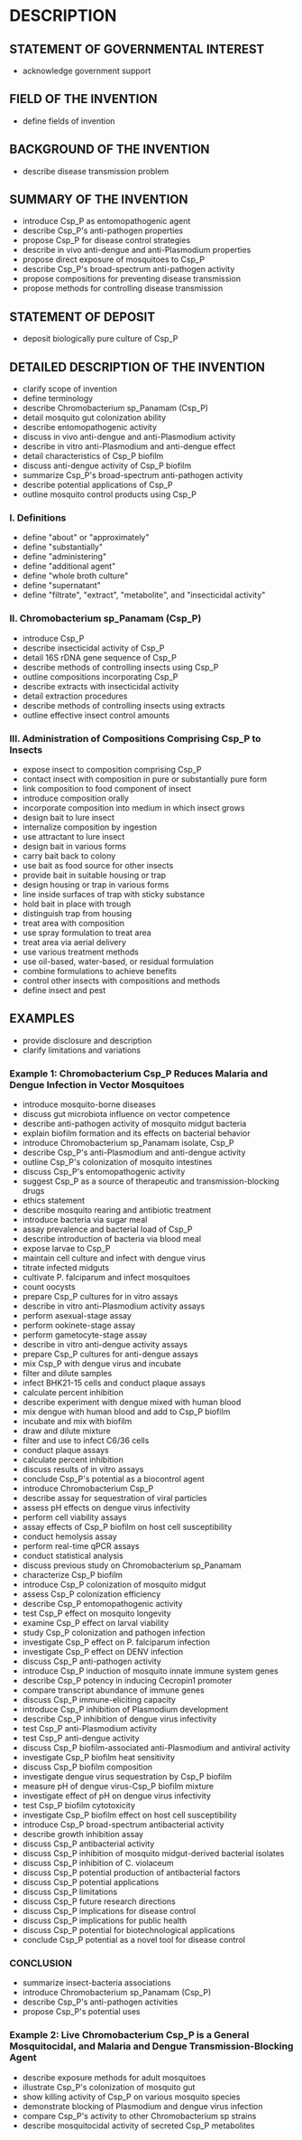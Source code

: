 # DESCRIPTION

## STATEMENT OF GOVERNMENTAL INTEREST

- acknowledge government support

## FIELD OF THE INVENTION

- define fields of invention

## BACKGROUND OF THE INVENTION

- describe disease transmission problem

## SUMMARY OF THE INVENTION

- introduce Csp_P as entomopathogenic agent
- describe Csp_P's anti-pathogen properties
- propose Csp_P for disease control strategies
- describe in vivo anti-dengue and anti-Plasmodium properties
- propose direct exposure of mosquitoes to Csp_P
- describe Csp_P's broad-spectrum anti-pathogen activity
- propose compositions for preventing disease transmission
- propose methods for controlling disease transmission

## STATEMENT OF DEPOSIT

- deposit biologically pure culture of Csp_P

## DETAILED DESCRIPTION OF THE INVENTION

- clarify scope of invention
- define terminology
- describe Chromobacterium sp_Panamam (Csp_P)
- detail mosquito gut colonization ability
- describe entomopathogenic activity
- discuss in vivo anti-dengue and anti-Plasmodium activity
- describe in vitro anti-Plasmodium and anti-dengue effect
- detail characteristics of Csp_P biofilm
- discuss anti-dengue activity of Csp_P biofilm
- summarize Csp_P's broad-spectrum anti-pathogen activity
- describe potential applications of Csp_P
- outline mosquito control products using Csp_P

### I. Definitions

- define "about" or "approximately"
- define "substantially"
- define "administering"
- define "additional agent"
- define "whole broth culture"
- define "supernatant"
- define "filtrate", "extract", "metabolite", and "insecticidal activity"

### II. Chromobacterium sp_Panamam (Csp_P)

- introduce Csp_P
- describe insecticidal activity of Csp_P
- detail 16S rDNA gene sequence of Csp_P
- describe methods of controlling insects using Csp_P
- outline compositions incorporating Csp_P
- describe extracts with insecticidal activity
- detail extraction procedures
- describe methods of controlling insects using extracts
- outline effective insect control amounts

### III. Administration of Compositions Comprising Csp_P to Insects

- expose insect to composition comprising Csp_P
- contact insect with composition in pure or substantially pure form
- link composition to food component of insect
- introduce composition orally
- incorporate composition into medium in which insect grows
- design bait to lure insect
- internalize composition by ingestion
- use attractant to lure insect
- design bait in various forms
- carry bait back to colony
- use bait as food source for other insects
- provide bait in suitable housing or trap
- design housing or trap in various forms
- line inside surfaces of trap with sticky substance
- hold bait in place with trough
- distinguish trap from housing
- treat area with composition
- use spray formulation to treat area
- treat area via aerial delivery
- use various treatment methods
- use oil-based, water-based, or residual formulation
- combine formulations to achieve benefits
- control other insects with compositions and methods
- define insect and pest

## EXAMPLES

- provide disclosure and description
- clarify limitations and variations

### Example 1: Chromobacterium Csp_P Reduces Malaria and Dengue Infection in Vector Mosquitoes

- introduce mosquito-borne diseases
- discuss gut microbiota influence on vector competence
- describe anti-pathogen activity of mosquito midgut bacteria
- explain biofilm formation and its effects on bacterial behavior
- introduce Chromobacterium sp_Panamam isolate, Csp_P
- describe Csp_P's anti-Plasmodium and anti-dengue activity
- outline Csp_P's colonization of mosquito intestines
- discuss Csp_P's entomopathogenic activity
- suggest Csp_P as a source of therapeutic and transmission-blocking drugs
- ethics statement
- describe mosquito rearing and antibiotic treatment
- introduce bacteria via sugar meal
- assay prevalence and bacterial load of Csp_P
- describe introduction of bacteria via blood meal
- expose larvae to Csp_P
- maintain cell culture and infect with dengue virus
- titrate infected midguts
- cultivate P. falciparum and infect mosquitoes
- count oocysts
- prepare Csp_P cultures for in vitro assays
- describe in vitro anti-Plasmodium activity assays
- perform asexual-stage assay
- perform ookinete-stage assay
- perform gametocyte-stage assay
- describe in vitro anti-dengue activity assays
- prepare Csp_P cultures for anti-dengue assays
- mix Csp_P with dengue virus and incubate
- filter and dilute samples
- infect BHK21-15 cells and conduct plaque assays
- calculate percent inhibition
- describe experiment with dengue mixed with human blood
- mix dengue with human blood and add to Csp_P biofilm
- incubate and mix with biofilm
- draw and dilute mixture
- filter and use to infect C6/36 cells
- conduct plaque assays
- calculate percent inhibition
- discuss results of in vitro assays
- conclude Csp_P's potential as a biocontrol agent
- introduce Chromobacterium Csp_P
- describe assay for sequestration of viral particles
- assess pH effects on dengue virus infectivity
- perform cell viability assays
- assay effects of Csp_P biofilm on host cell susceptibility
- conduct hemolysis assay
- perform real-time qPCR assays
- conduct statistical analysis
- discuss previous study on Chromobacterium sp_Panamam
- characterize Csp_P biofilm
- introduce Csp_P colonization of mosquito midgut
- assess Csp_P colonization efficiency
- describe Csp_P entomopathogenic activity
- test Csp_P effect on mosquito longevity
- examine Csp_P effect on larval viability
- study Csp_P colonization and pathogen infection
- investigate Csp_P effect on P. falciparum infection
- investigate Csp_P effect on DENV infection
- discuss Csp_P anti-pathogen activity
- introduce Csp_P induction of mosquito innate immune system genes
- describe Csp_P potency in inducing Cecropin1 promoter
- compare transcript abundance of immune genes
- discuss Csp_P immune-eliciting capacity
- introduce Csp_P inhibition of Plasmodium development
- describe Csp_P inhibition of dengue virus infectivity
- test Csp_P anti-Plasmodium activity
- test Csp_P anti-dengue activity
- discuss Csp_P biofilm-associated anti-Plasmodium and antiviral activity
- investigate Csp_P biofilm heat sensitivity
- discuss Csp_P biofilm composition
- investigate dengue virus sequestration by Csp_P biofilm
- measure pH of dengue virus-Csp_P biofilm mixture
- investigate effect of pH on dengue virus infectivity
- test Csp_P biofilm cytotoxicity
- investigate Csp_P biofilm effect on host cell susceptibility
- introduce Csp_P broad-spectrum antibacterial activity
- describe growth inhibition assay
- discuss Csp_P antibacterial activity
- discuss Csp_P inhibition of mosquito midgut-derived bacterial isolates
- discuss Csp_P inhibition of C. violaceum
- discuss Csp_P potential production of antibacterial factors
- discuss Csp_P potential applications
- discuss Csp_P limitations
- discuss Csp_P future research directions
- discuss Csp_P implications for disease control
- discuss Csp_P implications for public health
- discuss Csp_P potential for biotechnological applications
- conclude Csp_P potential as a novel tool for disease control

### CONCLUSION

- summarize insect-bacteria associations
- introduce Chromobacterium sp_Panamam (Csp_P)
- describe Csp_P's anti-pathogen activities
- propose Csp_P's potential uses

### Example 2: Live Chromobacterium Csp_P is a General Mosquitocidal, and Malaria and Dengue Transmission-Blocking Agent

- describe exposure methods for adult mosquitoes
- illustrate Csp_P's colonization of mosquito gut
- show killing activity of Csp_P on various mosquito species
- demonstrate blocking of Plasmodium and dengue virus infection
- compare Csp_P's activity to other Chromobacterium sp strains
- describe mosquitocidal activity of secreted Csp_P metabolites

